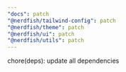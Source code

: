 ```yaml
---
"docs": patch
"@nerdfish/tailwind-config": patch
"@nerdfish/theme": patch
"@nerdfish/ui": patch
"@nerdfish/utils": patch
---
```


chore(deps): update all dependencies
